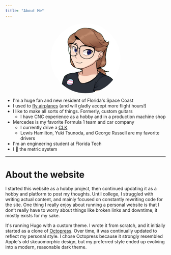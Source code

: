 ```yaml
---
title: "About Me"
---
```

<img id="profile" style="max-width:25ch; display: block; margin: auto; border-radius: 50%;" src="/images/picrew_profile.png">

* I'm a huge fan and new resident of Florida's Space Coast
* I used to [fly airplanes](/pages/flying/) (and will gladly accept more flight hours!)
* I like to make all sorts of things. Formerly, custom guitars
    * I have CNC experience as a hobby and in a production machine shop
* Mercedes is my favorite Formula 1 team and car company
    * I currently drive a [CLK](clk.jpg)
    * Lewis Hamilton, Yuki Tsunoda, and George Russell are my favorite drivers
* I'm an engineering student at Florida Tech
* I 💜 the metric system

---

# About the website

I started this website as a hobby project, then continued updating it as a hobby and platform to post my thoughts. Until college, I struggled with writing actual content, and mainly focused on constantly rewriting code for the site. One thing I really enjoy about running a personal website is that I don’t really have to worry about things like broken links and downtime; it mostly exists for my sake. 

It's running Hugo with a custom theme. I wrote it from scratch, and it initially started as a clone of [Octopress](https://github.com/parsiya/Hugo-Octopress). Over time, it was continually updated to reflect my personal style. I chose Octopress because it strongly resembled Apple's old skeuomorphic design, but my preferred style ended up evolving into a modern, reasonable dark theme. 